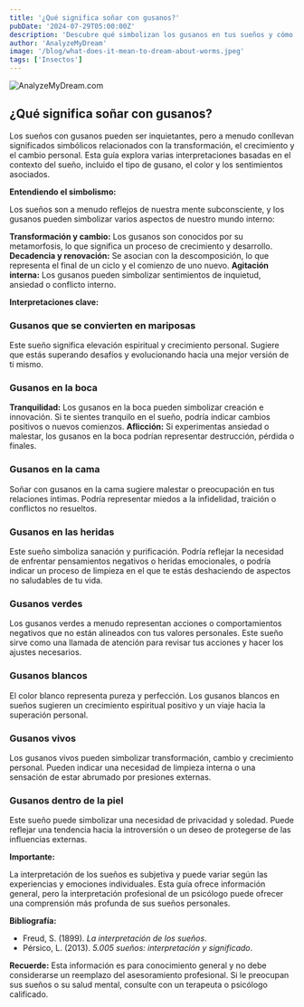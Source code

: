 ```yaml
---
title: '¿Qué significa soñar con gusanos?'
pubDate: '2024-07-29T05:00:00Z'
description: 'Descubre qué simbolizan los gusanos en tus sueños y cómo interpretar su significado según el contexto y los detalles del sueño.'
author: 'AnalyzeMyDream'
image: '/blog/what-does-it-mean-to-dream-about-worms.jpeg'
tags: ['Insectos']
---
```


![AnalyzeMyDream.com](/blog/what-does-it-mean-to-dream-about-worms.jpeg)

## ¿Qué significa soñar con gusanos?

Los sueños con gusanos pueden ser inquietantes, pero a menudo conllevan significados simbólicos relacionados con la transformación, el crecimiento y el cambio personal. Esta guía explora varias interpretaciones basadas en el contexto del sueño, incluido el tipo de gusano, el color y los sentimientos asociados. 

**Entendiendo el simbolismo:**

Los sueños son a menudo reflejos de nuestra mente subconsciente, y los gusanos pueden simbolizar varios aspectos de nuestro mundo interno:

**Transformación y cambio:** Los gusanos son conocidos por su metamorfosis, lo que significa un proceso de crecimiento y desarrollo. 
**Decadencia y renovación:** Se asocian con la descomposición, lo que representa el final de un ciclo y el comienzo de uno nuevo.
**Agitación interna:** Los gusanos pueden simbolizar sentimientos de inquietud, ansiedad o conflicto interno.

**Interpretaciones clave:**

### Gusanos que se convierten en mariposas

Este sueño significa elevación espiritual y crecimiento personal. Sugiere que estás superando desafíos y evolucionando hacia una mejor versión de ti mismo.

### Gusanos en la boca

**Tranquilidad:** Los gusanos en la boca pueden simbolizar creación e innovación. Si te sientes tranquilo en el sueño, podría indicar cambios positivos o nuevos comienzos. 
**Aflicción:** Si experimentas ansiedad o malestar, los gusanos en la boca podrían representar destrucción, pérdida o finales.

### Gusanos en la cama

Soñar con gusanos en la cama sugiere malestar o preocupación en tus relaciones íntimas. Podría representar miedos a la infidelidad, traición o conflictos no resueltos.

### Gusanos en las heridas

Este sueño simboliza sanación y purificación. Podría reflejar la necesidad de enfrentar pensamientos negativos o heridas emocionales, o podría indicar un proceso de limpieza en el que te estás deshaciendo de aspectos no saludables de tu vida.

### Gusanos verdes

Los gusanos verdes a menudo representan acciones o comportamientos negativos que no están alineados con tus valores personales. Este sueño sirve como una llamada de atención para revisar tus acciones y hacer los ajustes necesarios.

### Gusanos blancos

El color blanco representa pureza y perfección. Los gusanos blancos en sueños sugieren un crecimiento espiritual positivo y un viaje hacia la superación personal.

### Gusanos vivos

Los gusanos vivos pueden simbolizar transformación, cambio y crecimiento personal. Pueden indicar una necesidad de limpieza interna o una sensación de estar abrumado por presiones externas.

### Gusanos dentro de la piel

Este sueño puede simbolizar una necesidad de privacidad y soledad. Puede reflejar una tendencia hacia la introversión o un deseo de protegerse de las influencias externas.

**Importante:**

La interpretación de los sueños es subjetiva y puede variar según las experiencias y emociones individuales. Esta guía ofrece información general, pero la interpretación profesional de un psicólogo puede ofrecer una comprensión más profunda de sus sueños personales.

**Bibliografía:**

* Freud, S. (1899). *La interpretación de los sueños*. 
* Pérsico, L. (2013). *5.005 sueños: interpretación y significado*.

**Recuerde:** Esta información es para conocimiento general y no debe considerarse un reemplazo del asesoramiento profesional. Si le preocupan sus sueños o su salud mental, consulte con un terapeuta o psicólogo calificado.